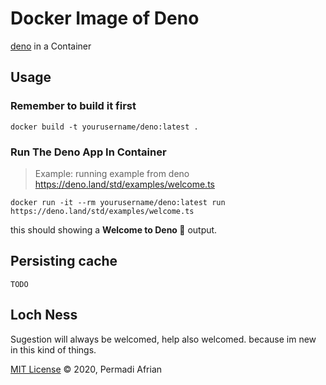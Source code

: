 # Docker Image of Deno

[deno](https://deno.land) in a Container

## Usage

### Remember to build it first

```
docker build -t yourusername/deno:latest .
```

### Run The Deno App In Container

> Example: running example from deno https://deno.land/std/examples/welcome.ts

```
docker run -it --rm yourusername/deno:latest run https://deno.land/std/examples/welcome.ts
```

this should showing a **Welcome to Deno 🦕** output.

## Persisting cache

`TODO`

## Loch Ness

Sugestion will always be welcomed, help also welcomed. because im new in this kind of things.

[MIT License](./LICENSE) © 2020, Permadi Afrian
